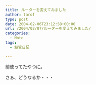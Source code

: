 ```yaml
---
title: ルーターを変えてみました
author: tarof
type: post
date: 2004-02-06T23:12:58+00:00
url: /2004/02/07/ルーターを変えてみました/
categories:
  - Note
tags:
  - 鯖管日記

---
```

前使ってたやつに。
  
さぁ、どうなるか・・・